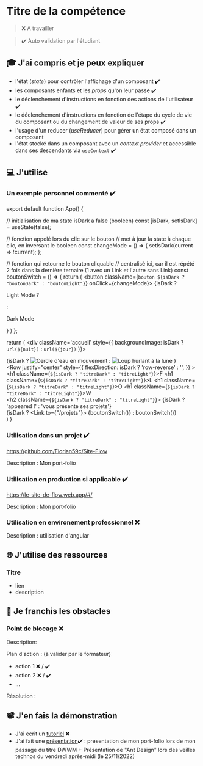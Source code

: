 # Titre de la compétence

> ❌ A travailler

> ✔️ Auto validation par l'étudiant

## 🎓 J'ai compris et je peux expliquer

- l'état (_state_) pour contrôler l'affichage d'un composant ✔️
- les composants enfants et les _props_ qu'on leur passe ✔️
- le déclenchement d'instructions en fonction des actions de l'utilisateur ✔️
- le déclenchement d'instructions en fonction de l'étape du cycle de vie du composant ou du changement de valeur de ses props ✔️
- l'usage d'un reducer (_useReducer_) pour gérer un état composé dans un composant
- l'état stocké dans un composant avec un _context provider_ et accessible dans ses descendants via `useContext` ✔️

## 💻 J'utilise

### Un exemple personnel commenté ✔️

export default function App() {

  // initialisation de ma state isDark a false (booleen)
  const [isDark, setIsDark] = useState(false);

  // fonction appelé lors du clic sur le bouton
  // met à jour la state à chaque clic, en inversant le booleen
  const changeMode = () => {
    setIsDark(current => !current);
  };

  // fonction qui retourne le bouton cliquable
  // centralisé ici, car il est répété 2 fois dans la dernière ternaire (1 avec un Link et l'autre sans Link)
  const boutonSwitch = () => {
    return (
      <button className={`bouton ${isDark ? "boutonDark" : "boutonLight"}`} onClick={changeMode}>
        {isDark ? <p>Light Mode ?</p> : <p>Dark Mode</p>}
      </button>
    )
  };

  return (
    <div className='accueil' style={{ backgroundImage: isDark ? `url(${nuit})` : `url(${jour})` }}>
      <div className='contenuAccueil'>
        <div>
          {isDark ?
            <img src={loup} alt="Cercle d'eau en mouvement" />
            :
            <img className='imgLight' src={flow} alt="Loup hurlant à la lune" />
          }
        </div>
        <div>
          <Row justify="center" style={{ flexDirection: isDark ? 'row-reverse' : '', }} >
            <Col>
              <h1 className={`${isDark ? "titreDark" : "titreLight"}`}>F</h1>
            </Col>
            <Col>
              <h1 className={`${isDark ? "titreDark" : "titreLight"}`}>L</h1>
            </Col>
            <Col>
              <h1 className={`${isDark ? "titreDark" : "titreLight"}`}>O</h1>
            </Col>
            <Col>
              <h1 className={`${isDark ? "titreDark" : "titreLight"}`}>W</h1>
            </Col>
          </Row>
        </div>
        <div>
          <h2 className={`${isDark ? "titreDark" : "titreLight"}`}>
            {isDark ? 'appeared !' : 'vous présente ses projets'}
          </h2>
        </div>
        {isDark ? <Link to={"/projets"}> {boutonSwitch()} </Link> : boutonSwitch()}
      </div>
    </div>
  )
}

### Utilisation dans un projet ✔️

https://github.com/Florian59c/Site-Flow

Description : Mon port-folio

### Utilisation en production si applicable ✔️

https://le-site-de-flow.web.app/#/

Description : Mon port-folio

### Utilisation en environement professionnel ❌

Description : utilisation d'angular

## 🌐 J'utilise des ressources

### Titre

- lien
- description

## 🚧 Je franchis les obstacles

### Point de blocage ❌

Description:

Plan d'action : (à valider par le formateur)

- action 1 ❌ / ✔️
- action 2 ❌ / ✔️
- ...

Résolution :

## 📽️ J'en fais la démonstration

- J'ai ecrit un [tutoriel](...) ❌
- J'ai fait une [présentation](...)✔️ : presentation de mon port-folio lors de mon passage du titre DWWM + Présentation de "Ant Design" lors des veilles technos du vendredi après-midi (le 25/11/2022)

